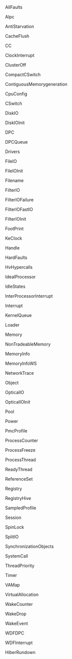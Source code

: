 AllFaults

Alpc

AntiStarvation

CacheFlush

CC

ClockInterrupt

ClusterOff

CompactCSwitch

ContiguousMemorygeneration

CpuConfig

CSwitch

DiskIO

DiskIOInit

DPC

DPCQueue

Drivers

FileIO

FileIOInit

Filename

FilterIO

FilterIOFailure

FilterIOFastIO

FilterIOInit

FootPrint

KeClock

Handle

HardFaults

HvHypercalls

IdealProcessor

IdleStates

InterProcessorInterrupt

Interrupt

KernelQueue

Loader

Memory

NonTradeableMemory

MemoryInfo

MemoryInfoWS

NetworkTrace

Object

OpticalIO

OpticalIOInit

Pool

Power

PmcProfile

ProcessCounter

ProcessFreeze

ProcessThread

ReadyThread

ReferenceSet

Registry

RegistryHive

SampledProfile

Session

SpinLock

SplitIO

SynchronizationObjects

SystemCall

ThreadPriority

Timer

VAMap

VirtualAllocation

WakeCounter

WakeDrop

WakeEvent

WDFDPC

WDFInterrupt

HiberRundown